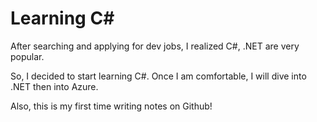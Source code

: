 # Learning C#

  After searching and applying for dev jobs, I realized C#, .NET are very popular.

  So, I decided to start learning C#. Once I am comfortable, I will dive into .NET then into Azure.

  Also, this is my first time writing notes on Github!
